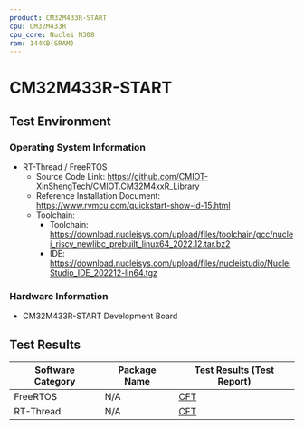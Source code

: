 ```yaml
---
product: CM32M433R-START
cpu: CM32M433R
cpu_core: Nuclei N308
ram: 144KB(SRAM)
---
```


# CM32M433R-START

## Test Environment

### Operating System Information

- RT-Thread / FreeRTOS
    - Source Code Link: https://github.com/CMIOT-XinShengTech/CMIOT.CM32M4xxR_Library
    - Reference Installation Document: https://www.rvmcu.com/quickstart-show-id-15.html
    - Toolchain:
        - Toolchain: https://download.nucleisys.com/upload/files/toolchain/gcc/nuclei_riscv_newlibc_prebuilt_linux64_2022.12.tar.bz2
        - IDE: https://download.nucleisys.com/upload/files/nucleistudio/NucleiStudio_IDE_202212-lin64.tgz

### Hardware Information

- CM32M433R-START Development Board

## Test Results

| Software Category | Package Name  | Test Results (Test Report) |
|-------------------|---------------|----------------------------|
| FreeRTOS          | N/A           | [CFT][FreeRTOS]            |
| RT-Thread         | N/A           | [CFT][RTThread]            |

[FreeRTOS]: ./FreeRTOS/README.md
[RTThread]: ./RT-Thread/README.md
